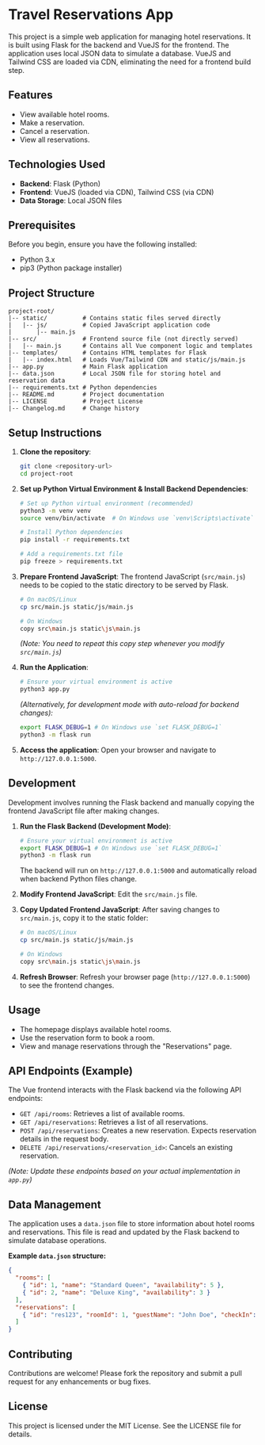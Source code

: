 # Travel Reservations App

This project is a simple web application for managing hotel reservations. It is built using Flask for the backend and VueJS for the frontend. The application uses local JSON data to simulate a database. VueJS and Tailwind CSS are loaded via CDN, eliminating the need for a frontend build step.

## Features

- View available hotel rooms.
- Make a reservation.
- Cancel a reservation.
- View all reservations.

## Technologies Used

- **Backend**: Flask (Python)
- **Frontend**: VueJS (loaded via CDN), Tailwind CSS (via CDN)
- **Data Storage**: Local JSON files

## Prerequisites

Before you begin, ensure you have the following installed:

- Python 3.x
- pip3 (Python package installer)

## Project Structure

```
project-root/
|-- static/          # Contains static files served directly
|   |-- js/          # Copied JavaScript application code
|       |-- main.js
|-- src/             # Frontend source file (not directly served)
|   |-- main.js      # Contains all Vue component logic and templates
|-- templates/       # Contains HTML templates for Flask
|   |-- index.html   # Loads Vue/Tailwind CDN and static/js/main.js
|-- app.py           # Main Flask application
|-- data.json        # Local JSON file for storing hotel and reservation data
|-- requirements.txt # Python dependencies
|-- README.md        # Project documentation
|-- LICENSE          # Project License
|-- Changelog.md     # Change history
```

## Setup Instructions

1.  **Clone the repository**:
    ```bash
    git clone <repository-url>
    cd project-root
    ```

2.  **Set up Python Virtual Environment & Install Backend Dependencies**:
    ```bash
    # Set up Python virtual environment (recommended)
    python3 -m venv venv
    source venv/bin/activate  # On Windows use `venv\Scripts\activate`

    # Install Python dependencies
    pip install -r requirements.txt

    # Add a requirements.txt file
    pip freeze > requirements.txt
    ```

3.  **Prepare Frontend JavaScript**:
    The frontend JavaScript (`src/main.js`) needs to be copied to the static directory to be served by Flask.
    ```bash
    # On macOS/Linux
    cp src/main.js static/js/main.js

    # On Windows
    copy src\main.js static\js\main.js
    ```
    *(Note: You need to repeat this copy step whenever you modify `src/main.js`)*

4.  **Run the Application**:
    ```bash
    # Ensure your virtual environment is active
    python3 app.py
    ```
    *(Alternatively, for development mode with auto-reload for backend changes):*
    ```bash
    export FLASK_DEBUG=1 # On Windows use `set FLASK_DEBUG=1`
    python3 -m flask run
    ```

5.  **Access the application**:
    Open your browser and navigate to `http://127.0.0.1:5000`.

## Development

Development involves running the Flask backend and manually copying the frontend JavaScript file after making changes.

1.  **Run the Flask Backend (Development Mode)**:
    ```bash
    # Ensure your virtual environment is active
    export FLASK_DEBUG=1 # On Windows use `set FLASK_DEBUG=1`
    python3 -m flask run
    ```
    The backend will run on `http://127.0.0.1:5000` and automatically reload when backend Python files change.

2.  **Modify Frontend JavaScript**:
    Edit the `src/main.js` file.

3.  **Copy Updated Frontend JavaScript**:
    After saving changes to `src/main.js`, copy it to the static folder:
    ```bash
    # On macOS/Linux
    cp src/main.js static/js/main.js

    # On Windows
    copy src\main.js static\js\main.js
    ```

4.  **Refresh Browser**: Refresh your browser page (`http://127.0.0.1:5000`) to see the frontend changes.

## Usage

- The homepage displays available hotel rooms.
- Use the reservation form to book a room.
- View and manage reservations through the "Reservations" page.

## API Endpoints (Example)

The Vue frontend interacts with the Flask backend via the following API endpoints:

-   `GET /api/rooms`: Retrieves a list of available rooms.
-   `GET /api/reservations`: Retrieves a list of all reservations.
-   `POST /api/reservations`: Creates a new reservation. Expects reservation details in the request body.
-   `DELETE /api/reservations/<reservation_id>`: Cancels an existing reservation.

*(Note: Update these endpoints based on your actual implementation in `app.py`)*

## Data Management

The application uses a `data.json` file to store information about hotel rooms and reservations. This file is read and updated by the Flask backend to simulate database operations.

**Example `data.json` structure:**

```json
{
  "rooms": [
    { "id": 1, "name": "Standard Queen", "availability": 5 },
    { "id": 2, "name": "Deluxe King", "availability": 3 }
  ],
  "reservations": [
    { "id": "res123", "roomId": 1, "guestName": "John Doe", "checkIn": "2025-05-01", "checkOut": "2025-05-05" }
  ]
}
```

## Contributing

Contributions are welcome! Please fork the repository and submit a pull request for any enhancements or bug fixes.

## License

This project is licensed under the MIT License. See the LICENSE file for details.